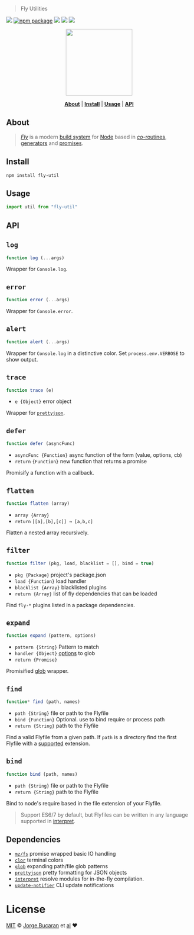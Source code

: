 > Fly Utilities

[![][fly-badge]][fly]
[![npm package][npm-ver-link]][fly-util]
[![][dl-badge]][npm-pkg-link]
[![][travis-logo]][travis]
![][mit-badge]


<p align="center">
  <a href="http://github.com/flyjs/fly-util">
    <img width=180px  src="https://cloud.githubusercontent.com/assets/8317250/8733685/0be81080-2c40-11e5-98d2-c634f076ccd7.png">
  </a>
</p>


<p align="center">
  <b><a href="#about">About</a></b>
  |
  <b><a href="#install">Install</a></b>
  |
  <b><a href="#usage">Usage</a></b>
  |
  <b><a href="#api">API</a></b>
</p>


## About

> [_Fly_][fly] is a modern [build system](https://en.wikipedia.org/wiki/Build_automation) for [Node](https://nodejs.org/) based in [_co_-routines](https://medium.com/@tjholowaychuk/callbacks-vs-coroutines-174f1fe66127), [generators](https://developer.mozilla.org/en-US/docs/Web/JavaScript/Reference/Statements/function*) and [promises](https://developer.mozilla.org/en-US/docs/Web/JavaScript/Reference/Global_Objects/Promise).

## Install

```
npm install fly-util
```

## Usage

```js
import util from "fly-util"
```

## API

## `log`
```js
function log (...args)
```
Wrapper for `Console.log`.

## `error`
```js
function error (...args)
```
Wrapper for `Console.error`.

## `alert`
```js
function alert (...args)
```
Wrapper for `Console.log` in a distinctive color. Set `process.env.VERBOSE` to show output.

## `trace`
 ```js
function trace (e)
```
+ `e {Object}` error object

Wrapper for [`prettyjson`](https://github.com/rafeca/prettyjson).

## `defer`
```js
function defer (asyncFunc)
```
+ `asyncFunc {Function}` async function of the form (value, options, cb)
+ `return` `{Function}` new function that returns a promise

Promisify a function with a callback.

## `flatten`
```js
function flatten (array)
```
+ `array {Array}`
+ `return` `[[a],[b],[c]] → [a,b,c]`

Flatten a nested array recursively.

## `filter`
```js
function filter (pkg, load, blacklist = [], bind = true)
```
+ `pkg {Package}` project's package.json
+ `load {Function}` load handler
+ `blacklist {Array}` blacklisted plugins
+ `return {Array}` list of fly dependencies that can be loaded

Find `fly-*` plugins listed in a package dependencies.

## `expand`
```js
function expand (pattern, options)
```
+ `pattern {String}` Pattern to match
+ `handler {Object}` [options](https://github.com/isaacs/node-glob#options) to glob
+ `return {Promise}`

Promisified [glob](https://github.com/isaacs/node-glob) wrapper.

## `find`
```js
function* find (path, names)
```
+ `path {String}` file or path to the Flyfile
+ `bind {Function}` Optional. use to bind require or process path
+ `return {String}` path to the Flyfile

Find a valid Flyfile from a given path. If `path` is a directory find the first Flyfile with a [supported](https://github.com/tkellen/js-interpret) extension.

## `bind`
```js
function bind (path, names)
```

+ `path {String}` file or path to the Flyfile
+ `return {String}` path to the Flyfile

Bind to node's require based in the file extension of your Flyfile.

> Support ES6/7 by default, but Flyfiles can be written in any language supported in [interpret](https://github.com/tkellen/js-interpret).

## Dependencies

+ [`mz/fs`](https://github.com/normalize/mz) promise wrapped basic IO handling
+ [`clor`](https://github.com/bucaran/clor) terminal colors
+ [`glob`](https://github.com/isaacs/node-glob) expanding path/file glob patterns
+ [`prettyjson`](https://github.com/rafeca/prettyjson) pretty formatting for JSON objects
+ [`interpret`](https://github.com/tkellen/js-interpret) resolve modules for in-the-fly compilation.
+ [`update-notifier`](https://github.com/yeoman/update-notifier) CLI update notifications

# License

[MIT](http://opensource.org/licenses/MIT) © [Jorge Bucaran][Author] et [al][contributors]
:heart:

[author]: http://about.bucaran.me
[contributors]: https://github.com/flyjs/fly-util/graphs/contributors
[fly]: https://www.github.com/flyjs/fly
[fly-util]: https://www.github.com/flyjs/fly-util
[fly-badge]: https://img.shields.io/badge/fly-JS-05B3E1.svg?style=flat-square
[mit-badge]: https://img.shields.io/badge/license-MIT-444444.svg?style=flat-square
[npm-pkg-link]: https://www.npmjs.org/package/fly-util
[npm-ver-link]: https://img.shields.io/npm/v/fly-util.svg?style=flat-square
[dl-badge]: http://img.shields.io/npm/dm/fly-util.svg?style=flat-square
[travis-logo]: http://img.shields.io/travis/flyjs/fly-util.svg?style=flat-square
[travis]: https://travis-ci.org/flyjs/fly-util
